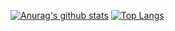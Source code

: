 [![Anurag's github stats](https://github-readme-stats.vercel.app/api?username=Taillook&theme=monokai&show_icons=true&count_private=true&include_all_commits=true)](https://github.com/Taillook)
[![Top Langs](https://github-readme-stats.vercel.app/api/top-langs/?username=Taillook&theme=monokai&layout=compact&langs_count=10)](https://github.com/Taillook)
